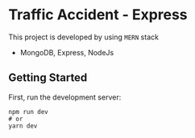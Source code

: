 # Traffic Accident - Express

This project is developed by using `MERN` stack

- MongoDB, Express, NodeJs

## Getting Started

First, run the development server:

```
npm run dev
# or
yarn dev
```
